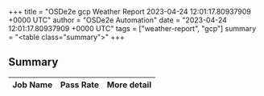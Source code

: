 +++
title = "OSDe2e gcp Weather Report 2023-04-24 12:01:17.80937909 +0000 UTC"
author = "OSDe2e Automation"
date = "2023-04-24 12:01:17.80937909 +0000 UTC"
tags = ["weather-report", "gcp"]
summary = "<table class=\"summary\"></table>"
+++
## Summary

| Job Name | Pass Rate | More detail |
|----------|-----------|-------------|




